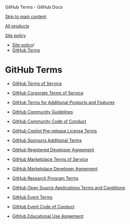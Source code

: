 GitHub Terms - GitHub Docs

[Skip to main content](#main-content)

[All products](/en)

[Site policy](/site-policy)

* [Site policy](/en/site-policy)/
* [GitHub Terms](/en/site-policy/github-terms)

GitHub Terms
==========

* [GitHub Terms of Service](/en/site-policy/github-terms/github-terms-of-service)

* [GitHub Corporate Terms of Service](/en/site-policy/github-terms/github-corporate-terms-of-service)

* [GitHub Terms for Additional Products and Features](/en/site-policy/github-terms/github-terms-for-additional-products-and-features)

* [GitHub Community Guidelines](/en/site-policy/github-terms/github-community-guidelines)

* [GitHub Community Code of Conduct](/en/site-policy/github-terms/github-community-code-of-conduct)

* [GitHub Copilot Pre-release License Terms](/en/site-policy/github-terms/github-copilot-pre-release-license-terms)

* [GitHub Sponsors Additional Terms](/en/site-policy/github-terms/github-sponsors-additional-terms)

* [GitHub Registered Developer Agreement](/en/site-policy/github-terms/github-registered-developer-agreement)

* [GitHub Marketplace Terms of Service](/en/site-policy/github-terms/github-marketplace-terms-of-service)

* [GitHub Marketplace Developer Agreement](/en/site-policy/github-terms/github-marketplace-developer-agreement)

* [GitHub Research Program Terms](/en/site-policy/github-terms/github-research-program-terms)

* [GitHub Open Source Applications Terms and Conditions](/en/site-policy/github-terms/github-open-source-applications-terms-and-conditions)

* [GitHub Event Terms](/en/site-policy/github-terms/github-event-terms)

* [GitHub Event Code of Conduct](/en/site-policy/github-terms/github-event-code-of-conduct)

* [GitHub Educational Use Agreement](/en/site-policy/github-terms/github-educational-use-agreement)
